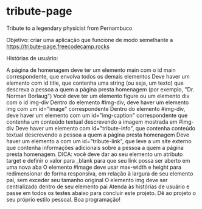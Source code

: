 # tribute-page
Tribute to a legendary physicist from Pernambuco


Objetivo: criar uma aplicação que funcione de modo semelhante a https://tribute-page.freecodecamp.rocks

Histórias de usuário:

A página de homenagem deve ter um elemento main com o id main correspondente, que envolva todos os demais elementos
Deve haver um elemento com id title, que contenha uma string (ou seja, um texto) que descreva a pessoa a quem a página presta homenagem (por exemplo, "Dr. Norman Borlaug")
Você deve ter um elemento figure ou um elemento div com o id img-div
Dentro do elemento #img-div, deve haver um elemento img com um id="image" correspondente
Dentro do elemento #img-div, deve haver um elemento com um id="img-caption" correspondente que contenha um conteúdo textual descrevendo a imagem mostrada em #img-div
Deve haver um elemento com id="tribute-info", que contenha conteúdo textual descrevendo a pessoa a quem a página presta homenagem
Deve haver um elemento a com um id="tribute-link", que leve a um site externo que contenha informações adicionais sobre a pessoa a quem a página presta homenagem. DICA: você deve dar ao seu elemento um atributo target e definir o valor para _blank para que seu link possa ser aberto em uma nova aba
O elemento #image deve usar max-width e height para redimensionar de forma responsiva, em relação à largura de seu elemento pai, sem exceder seu tamanho original
O elemento img deve ser centralizado dentro de seu elemento pai
Atenda às histórias de usuário e passe em todos os testes abaixo para concluir este projeto. Dê ao projeto o seu próprio estilo pessoal. Boa programação!
